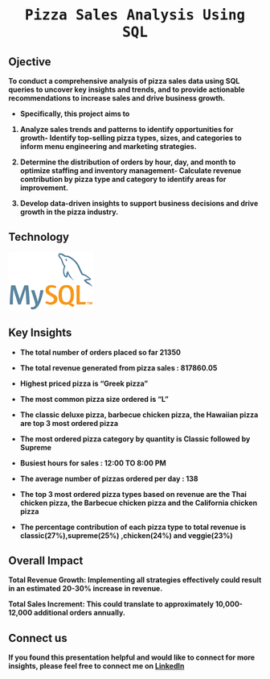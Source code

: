 <h1 align='center'><samp><strong>Pizza Sales Analysis Using SQL</bold></samp></h1>

## Ojective 

To conduct a comprehensive analysis of pizza sales data using  SQL queries to uncover key insights and trends, and to provide actionable recommendations to increase sales and drive business growth.

- Specifically, this project aims to
1. Analyze sales trends and patterns to identify opportunities for growth- Identify top-selling pizza types, sizes, and categories to inform menu engineering and marketing strategies.
   
2. Determine the distribution of orders by hour, day, and month to optimize staffing and inventory management- Calculate revenue contribution by pizza type and category to identify areas for improvement.
   
3. Develop data-driven insights to support business decisions and drive growth in the pizza industry.

## Technology

![logo](https://raw.githubusercontent.com/docker-library/docs/c408469abbac35ad1e4a50a6618836420eb9502e/mysql/logo.png)

## Key Insights
- The total number of orders placed so far 21350 

- The total revenue generated from pizza sales : 817860.05 

- Highest priced pizza is “Greek pizza” 

- The most common pizza size ordered is “L” 

- The classic deluxe pizza, barbecue chicken pizza, the Hawaiian pizza are top 3 most ordered pizza 

- The most ordered pizza category by quantity is Classic followed by Supreme 

- Busiest hours for sales : 12:00 TO 8:00 PM 

- The average number of pizzas ordered per day : 138 

- The top 3 most ordered pizza types based on revenue are the Thai chicken pizza, the Barbecue chicken pizza and the California chicken pizza

- The percentage contribution of each pizza type to total revenue is classic(27%),supreme(25%) ,chicken(24%) and veggie(23%)

## Overall Impact

**Total Revenue Growth**: Implementing all strategies effectively could result in an estimated 20-30% increase in revenue. 

**Total Sales Increment**: This could translate to approximately 10,000-12,000 additional orders annually.

## Connect us
If you found this presentation helpful and would like to connect for more insights, please feel 
free to connect me on [LinkedIn](www.linkedin.com/in/vishal-tyagi00)
